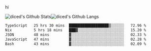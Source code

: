 hi

<img align="center" style="padding:0" src="https://github-readme-stats-diced.vercel.app/api?username=diced&show_icons=true&count_private=true&include_all_commits=true&hide=contribs&hide_border=true&hide_title=true&hide_border=true&theme=transparent" alt="diced's Github Stats"><img align="center" style="padding:0" src="https://github-readme-stats-diced.vercel.app/api/top-langs/?username=diced&layout=compact&hide_border=true&theme=transparent" alt="diced's Github Langs">

<!--START_SECTION:waka-->

```txt
TypeScript   25 hrs 30 mins  ██████████████████▒░░░░░░   72.96 %
Nix          5 hrs 18 mins   ███▓░░░░░░░░░░░░░░░░░░░░░   15.20 %
JSON         48 mins         ▓░░░░░░░░░░░░░░░░░░░░░░░░   02.33 %
JavaScript   47 mins         ▓░░░░░░░░░░░░░░░░░░░░░░░░   02.28 %
Bash         43 mins         ▓░░░░░░░░░░░░░░░░░░░░░░░░   02.09 %
```

<!--END_SECTION:waka-->
